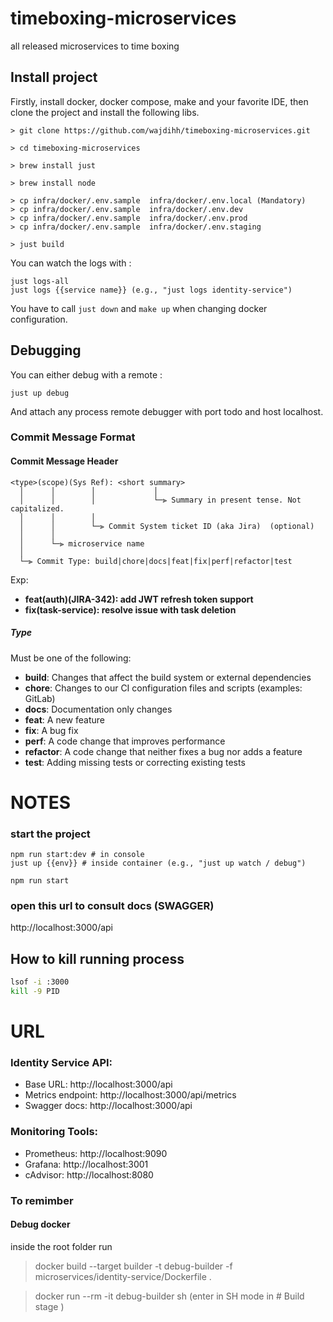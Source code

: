 # timeboxing-microservices
all released microservices to time boxing

## Install project

Firstly, install docker, docker compose, make and your favorite IDE, then
clone the project and install the following libs.

```
> git clone https://github.com/wajdihh/timeboxing-microservices.git

> cd timeboxing-microservices

> brew install just

> brew install node

> cp infra/docker/.env.sample  infra/docker/.env.local (Mandatory)
> cp infra/docker/.env.sample  infra/docker/.env.dev
> cp infra/docker/.env.sample  infra/docker/.env.prod
> cp infra/docker/.env.sample  infra/docker/.env.staging

> just build 

```

You can watch the logs with :

```
just logs-all 
just logs {{service name}} (e.g., "just logs identity-service")
```

You have to call `just down` and `make up` when changing docker configuration.

## Debugging

You can either debug with a remote :

```
just up debug
```

And attach any process remote debugger with port todo and host localhost.

### Commit Message Format


#### <a name="commit-header"></a>Commit Message Header

```
<type>(scope)(Sys Ref): <short summary>
  │      │        │             │
  │      │        │             └─⫸ Summary in present tense. Not capitalized.
  │      │        │
  │      │        └─⫸ Commit System ticket ID (aka Jira)  (optional)
  │      │
  │      └─⫸ microservice name
  │
  └─⫸ Commit Type: build|chore|docs|feat|fix|perf|refactor|test
```

Exp:  
* **feat(auth)(JIRA-342): add JWT refresh token support**
* **fix(task-service): resolve issue with task deletion**

##### Type

Must be one of the following:

* **build**: Changes that affect the build system or external dependencies
* **chore**: Changes to our CI configuration files and scripts (examples: GitLab)
* **docs**: Documentation only changes
* **feat**: A new feature
* **fix**: A bug fix
* **perf**: A code change that improves performance
* **refactor**: A code change that neither fixes a bug nor adds a feature
* **test**: Adding missing tests or correcting existing tests



# NOTES

### start the project
```
npm run start:dev # in console
just up {{env}} # inside container (e.g., "just up watch / debug")

npm run start
```

### open this url to consult docs (SWAGGER)
http://localhost:3000/api

## How to kill running process 
```sh
lsof -i :3000
kill -9 PID
```

# URL

### Identity Service API:
* Base URL: http://localhost:3000/api
* Metrics endpoint: http://localhost:3000/api/metrics
* Swagger docs: http://localhost:3000/api

### Monitoring Tools:
* Prometheus: http://localhost:9090
* Grafana: http://localhost:3001
* cAdvisor: http://localhost:8080

### To remimber 
#### Debug docker 
inside the root folder run 
> docker build --target builder -t debug-builder -f microservices/identity-service/Dockerfile .

> docker run --rm -it debug-builder sh (enter in SH mode in # Build stage )

